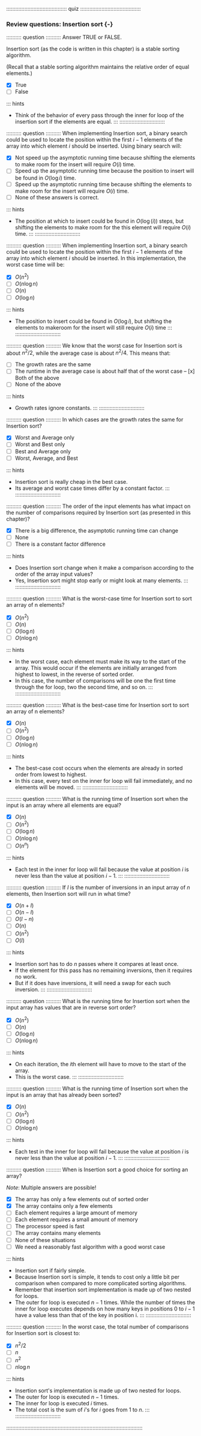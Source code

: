 
:::::::::::::::::::::::::::::::::::::::: quiz ::::::::::::::::::::::::::::::::::::::::
### Review questions: Insertion sort {-}


:::::::::: question ::::::::::
Answer TRUE or FALSE.

Insertion sort (as the code is written in this chapter) is a stable sorting algorithm.

(Recall that a stable sorting algorithm maintains the relative order of equal elements.)

- [x] True
- [ ] False

::: hints
- Think of the behavior of every pass through the inner for loop of the insertion sort if the elements are equal.
:::
::::::::::::::::::::::::::::::



:::::::::: question ::::::::::
When implementing Insertion sort, a binary search could be used to locate the position within
the first $i-1$ elements of the array into which element $i$ should be inserted. Using binary search will:

- [x] Not speed up the asymptotic running time because shifting the elements to make room for the insert will require $O(i)$ time.
- [ ] Speed up the asymptotic running time because the position to insert will be found in $O(\log i)$ time.
- [ ] Speed up the asymptotic running time because shifting the elements to make room for the insert will require $O(i)$ time.
- [ ] None of these answers is correct.

::: hints
- The position at which to insert could be found in $O(\log(i))$ steps, but shifting the elements to make room for the this element will require $O(i)$ time.
:::
::::::::::::::::::::::::::::::



:::::::::: question ::::::::::
When implementing Insertion sort, a binary
search could be used to locate the position within the first $i-1$
elements of the array into which element $i$ should be
inserted. In this implementation, the worst case time will be:

- [x] $O(n^2)$
- [ ] $O(n \log n)$
- [ ] $O(n)$
- [ ] $O(\log n)$

::: hints
- The position to insert could be found in $O (\log i)$,
but shifting the elements to makeroom for the insert will still require $O(i)$ time
:::
::::::::::::::::::::::::::::::



:::::::::: question ::::::::::
We know that the worst case for Insertion sort is about $n^2/2$, while the average case is
about $n^2/4$. This means that:

- [ ] The growth rates are the same
- [ ] The runtime in the average case is about half that of the worst case
– [x] Both of the above
- [ ] None of the above

::: hints
- Growth rates ignore constants.
:::
::::::::::::::::::::::::::::::



:::::::::: question ::::::::::
In which cases are the growth rates the same for Insertion sort?

- [x] Worst and Average only
- [ ] Worst and Best only
- [ ] Best and Average only
- [ ] Worst, Average, and Best

::: hints
- Insertion sort is really cheap in the best case.
- Its average and worst case times differ by a constant factor.
:::
::::::::::::::::::::::::::::::



:::::::::: question ::::::::::
The order of the input elements has what impact on the number of comparisons
required by Insertion sort (as presented in this chapter)?

- [x] There is a big difference, the asymptotic running time can change
- [ ] None
- [ ] There is a constant factor difference

::: hints
- Does Insertion sort change when it make a comparison according to the order of the array input values?
- Yes, Insertion sort might stop early or might look at many elements.
:::
::::::::::::::::::::::::::::::



:::::::::: question ::::::::::
What is the worst-case time for Insertion sort to sort an array of n elements?

- [x] $O(n^2)$
- [ ] $O(n)$
- [ ] $O(\log n)$
- [ ] $O(n \log n)$

::: hints
- In the worst case, each element must make its way to the
start of the array. This would occur if the elements are
initially arranged from highest to lowest, in the reverse
of sorted order.
- In this case, the number of comparisons will be one the
first time through the for loop, two the second time, and
so on.
:::
::::::::::::::::::::::::::::::



:::::::::: question ::::::::::
What is the best-case time for Insertion sort to sort an array of n elements?

- [x] $O(n)$
- [ ] $O(n^2)$
- [ ] $O(\log n)$
- [ ] $O(n \log n)$

::: hints
- The best-case cost occurs when the elements are already in sorted order from lowest to highest.
- In this case, every test on the inner for loop will fail immediately, and no elements will be moved.
:::
::::::::::::::::::::::::::::::



:::::::::: question ::::::::::
What is the running time of Insertion sort when the input is an array where all elements are equal?

- [x] $O(n)$
- [ ] $O(n^2)$
- [ ] $O(\log n)$
- [ ] $O(n \log n)$
- [ ] $O(n ^ n)$

::: hints
- Each test in the inner for loop will fail because the
value at position $i$ is never less than the
value at position $i-1$.
:::
::::::::::::::::::::::::::::::



:::::::::: question ::::::::::
If $I$ is the number of
inversions in an input array of $n$ elements,
then Insertion sort will run in what time?

- [x] $O(n+I)$
- [ ] $O(n - I)$
- [ ] $O(I - n)$
- [ ] $O(n)$
- [ ] $O(n^2)$
- [ ] $O(I)$

::: hints
- Insertion sort has to do $n$ passes where it compares at least once.
- If the element for this pass has no remaining inversions, then it requires no work.
- But if it does have inversions, it will need a swap for each such inversion.
:::
::::::::::::::::::::::::::::::



:::::::::: question ::::::::::
What is the running time for Insertion sort when the input array has values that are in reverse sort order?

- [x] $O(n^2)$
- [ ] $O(n)$
- [ ] $O(\log n)$
- [ ] $O(n \log n)$

::: hints
- On each iteration, the $i$th element will have to move to the start of the array.
- This is the worst case.
:::
::::::::::::::::::::::::::::::



:::::::::: question ::::::::::
What is the running time of Insertion sort when the input is an array that has already been sorted?

- [x] $O(n)$
- [ ] $O(n^2)$
- [ ] $O(\log n)$
- [ ] $O(n \log n)$

::: hints
- Each test in the inner for loop will fail because the
value at position $i$ is never less than the
value at position $i-1$.
:::
::::::::::::::::::::::::::::::



:::::::::: question ::::::::::
When is Insertion sort a good choice for sorting an array?

*Note*: Multiple answers are possible!

- [x] The array has only a few elements out of sorted order
- [x] The array contains only a few elements
- [ ] Each element requires a large amount of memory
- [ ] Each element requires a small amount of memory
- [ ] The processor speed is fast
- [ ] The array contains many elements
- [ ] None of these situations
- [ ] We need a reasonably fast algorithm with a good worst case

::: hints
- Insertion sort if fairly simple.
- Because Insertion sort is simple, it tends to cost only a
little bit per comparison when compared to more complicated
sorting algorithms.
- Remember that insertion sort implementation is made up
of two nested for loops.
- The outer for loop is executed $n-1$ times.
While the number of times the inner for loop executes depends
on how many keys in positions 0 to $i-1$ have a
value less than that of the key in position i.
:::
::::::::::::::::::::::::::::::



:::::::::: question ::::::::::
In the worst case, the total number of comparisons for Insertion sort is closest to:

- [x] $n^2/2$
- [ ] $n$
- [ ] $n^2$
- [ ] $n \log n$

::: hints
- Insertion sort's implementation is made up of two nested for loops.
- The outer for loop is executed $n-1$ times.
- The inner for loop is executed $i$ times.
- The total cost is the sum of $i$'s for $i$ goes from 1 to $n$.
:::
::::::::::::::::::::::::::::::

::::::::::::::::::::::::::::::::::::::::::::::::::::::::::::::::::::::::::::::::::::::::::

